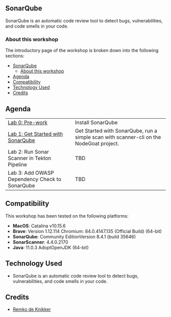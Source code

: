 
## SonarQube

SonarQube is an automatic code review tool to detect bugs, vulnerabilities, and code smells in your code.

### About this workshop

The introductory page of the workshop is broken down into the following sections:

- [SonarQube](#sonarqube)
  - [About this workshop](#about-this-workshop)
- [Agenda](#agenda)
- [Compatibility](#compatibility)
- [Technology Used](#technology-used)
- [Credits](#credits)

## Agenda

|   |   |
| - | - |
| [Lab 0: Pre-work](pre-work/README.md) | Install SonarQube |
| [Lab 1: Get Started with SonarQube](get-started-with-sonarqube/README.md) | Get Started with SonarQube, run a simple scan with scanner-cli on the NodeGoat project. |
| Lab 2: Run Sonar Scanner in Tekton Pipeline | TBD |
| Lab 3: Add OWASP Dependency Check to SonarQube | TBD |

## Compatibility

This workshop has been tested on the following platforms:

* **MacOS**: Catalina v10.15.6
* **Brave**: Version 1.12.114 Chromium: 84.0.4147.135 (Official Build) (64-bit)
* **SonarQube**: Community EditionVersion 8.4.1 (build 35646)
* **SonarScanner**: 4.4.0.2170
* **Java**: 11.0.3 AdoptOpenJDK (64-bit)

## Technology Used

* SonarQube is an automatic code review tool to detect bugs, vulnerabilities, and code smells in your code.

## Credits

* [Remko de Knikker](https://github.com/remkohdev)

